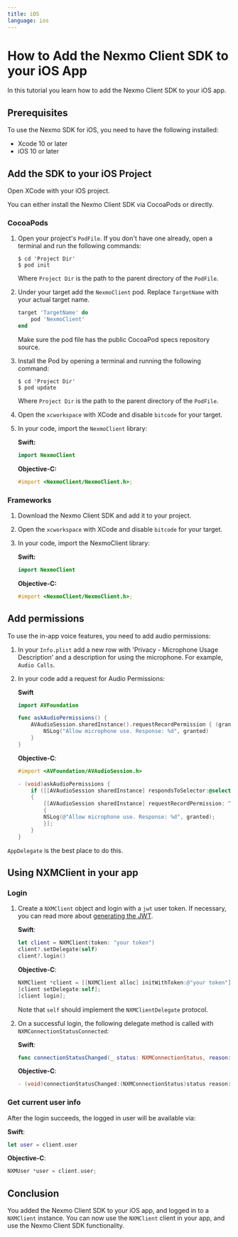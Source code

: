 ```yaml
---
title: iOS
language: ios
---
```


# How to Add the Nexmo Client SDK to your iOS App

In this tutorial you learn how to add the Nexmo Client SDK to your iOS app.

## Prerequisites

To use the Nexmo SDK for iOS, you need to have the following installed:

* Xcode 10 or later
* iOS 10 or later

## Add the SDK to your iOS Project

Open XCode with your iOS project.

You can either install the Nexmo Client SDK via CocoaPods or directly.

### CocoaPods

1. Open your project's `PodFile`. If you don't have one already, open a terminal and run the following commands:

    ```
    $ cd 'Project Dir'
    $ pod init
    ```

    Where `Project Dir` is the path to the parent directory of the `PodFile`.

2. Under your target add the `NexmoClient` pod. Replace `TargetName` with your actual target name.

    ```ruby
    target 'TargetName' do
        pod 'NexmoClient'
    end
    ```

    Make sure the pod file has the public CocoaPod specs repository source.

3. Install the Pod by opening a terminal and running the following command:

    ```
    $ cd 'Project Dir'
    $ pod update
    ```

    Where `Project Dir` is the path to the parent directory of the `PodFile`.

4. Open the `xcworkspace` with XCode and disable `bitcode` for your target.

5. In your code, import the `NexmoClient` library:  
   
    **Swift:**

    ```swift
    import NexmoClient  
    ```

    **Objective-C:**

    ```objective-c
    #import <NexmoClient/NexmoClient.h>;
    ```

### Frameworks

1. Download the Nexmo Client SDK and add it to your project.

2. Open the `xcworkspace` with XCode and disable `bitcode` for your target.

3. In your code, import the NexmoClient library:

    **Swift:**
    
    ```swift
    import NexmoClient  
    ```

    **Objective-C:**

    ```objective-c
    #import <NexmoClient/NexmoClient.h>;
    ```

## Add permissions

To use the in-app voice features, you need to add audio permissions:

1. In your `Info.plist` add a new row with 'Privacy - Microphone Usage Description' and a description for using the microphone. For example, `Audio Calls`.

2. In your code add a request for Audio Permissions:  

    **Swift**

    ```swift
    import AVFoundation

    func askAudioPermissions() {
        AVAudioSession.sharedInstance().requestRecordPermission { (granted:Bool) in
            NSLog("Allow microphone use. Response: %d", granted)
        }
    }
    ```

    **Objective-C**:

    ```objective-c
    #import <AVFoundation/AVAudioSession.h>

    - (void)askAudioPermissions {
        if ([[AVAudioSession sharedInstance] respondsToSelector:@selector(requestRecordPermission:)])
        {
            [[AVAudioSession sharedInstance] requestRecordPermission: ^ (BOOL granted)
            {
            NSLog(@"Allow microphone use. Response: %d", granted);
            }];
        }
    }
    ```

`AppDelegate` is the best place to do this.

## Using NXMClient in your app

### Login

1. Create a `NXMClient` object and login with a `jwt` user token. If necessary, you can read more about [generating the JWT](/client-sdk/concepts/jwt-acl).

    **Swift**:

    ```swift
    let client = NXMClient(token: "your token")
    client?.setDelegate(self)
    client?.login()
    ```

    **Objective-C**:

    ```objective-c
    NXMClient *client = [[NXMClient alloc] initWithToken:@"your token"];
    [client setDelegate:self];
    [client login];
    ```

    Note that `self` should implement the `NXMClientDelegate` protocol.  

2. On a successful login, the following delegate method is called with `NXMConnectionStatusConnected`:

    **Swift**:

    ```swift
    func connectionStatusChanged(_ status: NXMConnectionStatus, reason: NXMConnectionStatusReason)
    ```

    **Objective-C**:

    ```objective-c
    - (void)connectionStatusChanged:(NXMConnectionStatus)status reason:(NXMConnectionStatusReason)reason;
    ```

### Get current user info

After the login succeeds, the logged in user will be available via:

**Swift**:

```swift
let user = client.user
```

**Objective-C**:

```objective-c
NXMUser *user = client.user;
```

## Conclusion

You added the Nexmo Client SDK to your iOS app, and logged in to a `NXMClient` instance. You can now use the `NXMClient` client in your app, and use the Nexmo Client SDK functionality.

